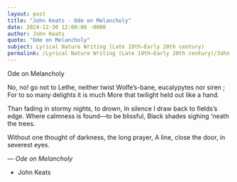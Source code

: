 ```yaml
---
layout: post
title: "John Keats - Ode on Melancholy"
date: 2024-12-30 12:00:00 -0000
author: John Keats
quote: "Ode on Melancholy"
subject: Lyrical Nature Writing (Late 19th–Early 20th century)
permalink: /Lyrical Nature Writing (Late 19th–Early 20th century)/John Keats/John Keats - Ode on Melancholy
---
```


Ode on Melancholy

No, no! go not to Lethe, neither twist
   Wolfe’s-bane, eucalypytes nor siren ;
For to so many delights it is much
   More that twilight held out like a hand.

Than fading in stormy nights, to drown,
   In silence I draw back to fields’s edge.
Where calmness is found—to be blissful,
   Black shades sighing ‘neath the trees.

Without one thought of darkness, the long prayer,
   A line, close the door, in severest eyes.

— *Ode on Melancholy*

- John Keats
